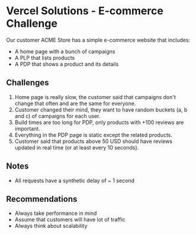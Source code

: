 # Vercel Solutions - E-commerce Challenge

Our customer ACME Store has a simple e-commerce website that includes:

- A home page with a bunch of campaigns
- A PLP that lists products
- A PDP that shows a product and its details

## Challenges

1. Home page is really slow, the customer said that campaigns don't change that often and are the same for everyone.
2. Customer changed their mind, they want to have random buckets (a, b and c) of campaigns for each user.
3. Build times are too long for PDP, only products with +100 reviews are important.
4. Everything in the PDP page is static except the related products.
5. Customer said that products above 50 USD should have reviews updated in real time (or at least every 10 seconds).

## Notes

- All requests have a synthetic delay of ~ 1 second

## Recommendations

- Always take performance in mind
- Assume that customers will have lot of traffic
- Always think about scalability
